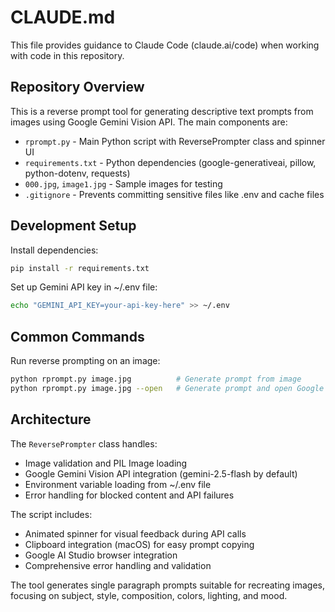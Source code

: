 # CLAUDE.md

This file provides guidance to Claude Code (claude.ai/code) when working with code in this repository.

## Repository Overview

This is a reverse prompt tool for generating descriptive text prompts from images using Google Gemini Vision API. The main components are:
- `rprompt.py` - Main Python script with ReversePrompter class and spinner UI
- `requirements.txt` - Python dependencies (google-generativeai, pillow, python-dotenv, requests)
- `000.jpg`, `image1.jpg` - Sample images for testing
- `.gitignore` - Prevents committing sensitive files like .env and cache files

## Development Setup

Install dependencies:
```bash
pip install -r requirements.txt
```

Set up Gemini API key in ~/.env file:
```bash
echo "GEMINI_API_KEY=your-api-key-here" >> ~/.env
```

## Common Commands

Run reverse prompting on an image:
```bash
python rprompt.py image.jpg          # Generate prompt from image
python rprompt.py image.jpg --open   # Generate prompt and open Google AI Studio
```

## Architecture

The `ReversePrompter` class handles:
- Image validation and PIL Image loading
- Google Gemini Vision API integration (gemini-2.5-flash by default)
- Environment variable loading from ~/.env file
- Error handling for blocked content and API failures

The script includes:
- Animated spinner for visual feedback during API calls
- Clipboard integration (macOS) for easy prompt copying
- Google AI Studio browser integration
- Comprehensive error handling and validation

The tool generates single paragraph prompts suitable for recreating images, focusing on subject, style, composition, colors, lighting, and mood.